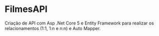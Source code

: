 # FilmesAPI
Criação de API com Asp .Net Core 5 e Entity Framework para realizar os relacionamentos (1:1, 1:n e n:n) e Auto Mapper.
